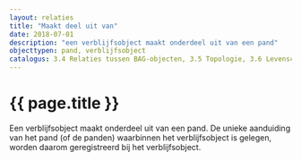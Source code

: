 ```yaml
---
layout: relaties
title: "Maakt deel uit van"
date: 2018-07-01
description: "een verblijfsobject maakt onderdeel uit van een pand"
objecttypen: pand, verblijfsobject
catalogus: 3.4 Relaties tussen BAG-objecten, 3.5 Topologie, 3.6 Levenscyclus, 2.2 Adressen
---
```


# {{ page.title }}

Een verblijfsobject maakt onderdeel uit van een pand. De unieke aanduiding van het pand (of de panden) waarbinnen het verblijfsobject is gelegen, worden daarom geregistreerd bij het verblijfsobject.
